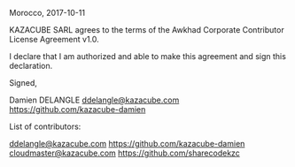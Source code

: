 Morocco, 2017-10-11

KAZACUBE SARL agrees to the terms of the Awkhad Corporate Contributor License
Agreement v1.0.

I declare that I am authorized and able to make this agreement and sign this
declaration.

Signed,

Damien DELANGLE ddelangle@kazacube.com https://github.com/kazacube-damien

List of contributors:

ddelangle@kazacube.com https://github.com/kazacube-damien
cloudmaster@kazacube.com https://github.com/sharecodekzc
